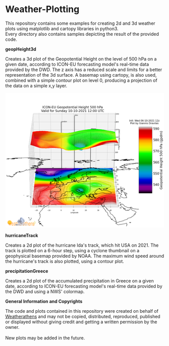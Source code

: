 # Weather-Plotting

This repository contains some examples for creating 2d and 3d weather plots using matplotlib and cartopy libraries in python3.
<br>
Every directory also contains samples depicting the result of the provided code.

__geopHeight3d__

Creates a 3d plot of the Geopotential Height on the level of 500 hPa on a given date, according to ICON-EU forecasting model's real-time data provided by the DWD. The z axis has a reduced scale and limits for a better representation of the 3d surface. A basemap using cartopy, is also used, combined with a simple contour plot on level 0, producing a projection of the data on a simple x,y layer.

![sample_icon_eu_geop500_3d_2021100612_096.png](geopHeight3d/sample_icon_eu_geop500_3d_2021100612_096.png)

__hurricaneTrack__

Creates a 2d plot of the hurricane Ida's track, which hit USA on 2021. The track is plotted on a 6-hour step, using a cyclone thumbnail on a geophysical basemap provided by NOAA. The maximum wind speed around the hurricane's track is also plotted, using a contour plot.

__precipitationGreece__

Creates a 2d plot of the accumulated precipitation in Greece on a given date, according to ICON-EU forecasting model's real-time data provided by the DWD and using a NWS' colormap.

__General Information and Copyrights__

The code and plots contained in this repository were created on behalf of [Weatherathens](http://weatherathens.blogspot.com/) and may not be copied, distributed, reproduced, published or displayed without giving credit and getting a written permission by the owner.
<br><br>
New plots may be added in the future.